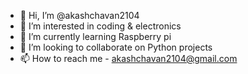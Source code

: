- 👋 Hi, I’m @akashchavan2104
- 👀 I’m interested in coding & electronics
- 🌱 I’m currently learning Raspberry pi 
- 💞️ I’m looking to collaborate on Python projects
- 📫 How to reach me - akashchavan2104@gmail.com 

<!---
akashchavan2104/akashchavan2104 is a ✨ special ✨ repository because its `README.md` (this file) appears on your GitHub profile.
You can click the Preview link to take a look at your changes.
--->
